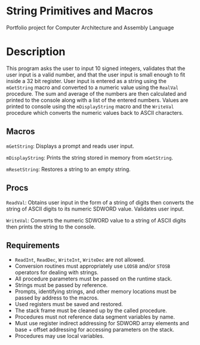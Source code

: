 # String Primitives and Macros

Portfolio project for Computer Architecture and Assembly Language

# Description

This program asks the user to input 10 signed integers, validates that the user input is a valid number, and that the user input is small enough to fit inside a 32 bit register. User input is entered as a string using the `mGetString` macro and converted to a numeric value using the `RealVal` procedure. The sum and average of the numbers are then calculated and printed to the console along with a list of the entered numbers. Values are printed to console using the `mDisplayString` macro and the `WriteVal` procedure which converts the numeric values back to ASCII characters.

## Macros

`mGetString`: Displays a prompt and reads user input.

`mDisplayString`: Prints the string stored in memory from `mGetString`.

`mResetString`: Restores a string to an empty string.

## Procs

`ReadVal`: Obtains user input in the form of a string of digits then converts the string of ASCII digits to its numeric SDWORD value. Validates user input.

`WriteVal`: Converts the numeric SDWORD value to a string of ASCII digits then prints the string to the console.

## Requirements
- `ReadInt`, `ReadDec`, `WriteInt`, `WriteDec` are not allowed.
- Conversion routines must appropriately use `LODSB` and/or `STOSB` operators for dealing with strings.
- All procedure parameters must be passed on the runtime stack.
- Strings must be passed by reference.
- Prompts, identifying strings, and other memory locations must be passed by address to the macros.
- Used registers must be saved and restored.
- The stack frame must be cleaned up by the called procedure.
- Procedures must not reference data segment variables by name.
- Must use register indirect addressing for SDWORD array elements and base + offset addressing for accessing parameters on the stack.
- Procedures may use local variables.
